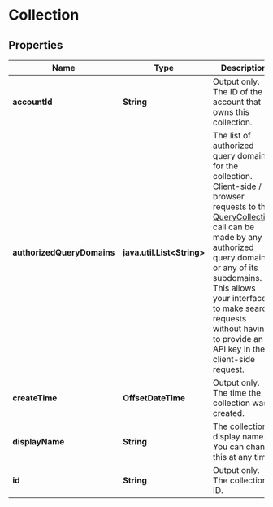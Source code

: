 

# Collection


## Properties

Name | Type | Description | Notes
------------ | ------------- | ------------- | -------------
**accountId** | **String** | Output only. The ID of the account that owns this collection. |  [optional] [readonly]
**authorizedQueryDomains** | **java.util.List&lt;String&gt;** | The list of authorized query domains for the collection.  Client-side / browser requests to the [QueryCollection](/docs/api#operation/QueryCollection) call can be made by any authorized query domain or any of its subdomains. This allows your interface to make search requests without having to provide an API key in the client-side request. |  [optional]
**createTime** | **OffsetDateTime** | Output only. The time the collection was created. |  [optional] [readonly]
**displayName** | **String** | The collection&#39;s display name. You can change this at any time. | 
**id** | **String** | Output only. The collection&#39;s ID. |  [optional] [readonly]




